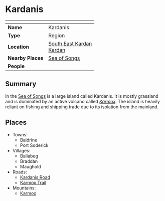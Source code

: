 # Kardanis

| []() | |
| --- | --- |
| **Name** | Kardanis |
| **Type** | Region |
| **Location** | [South East Kardan](south-east-kardan.md)<br />[Kardan](../continents/kardan.md) |
| **Nearby Places** | [Sea of Songs](../seas/sea-of-songs.md) |
| **People** | |

## Summary

In the [Sea of Songs](../seas/sea-of-songs.md) is a large island called Kardanis. It is mostly grassland and is dominated by an active volcano called *[Karmox](../mountains/karmox.md)*. The island is heavily reliant on fishing and shipping trade due to its isolation from the mainland.

## Places

- Towns:
  - Baldrine
  - Port Soderick
- Villages:
  - Ballabeg
  - Braddan
  - Maughold
- Roads:
  - [Kardanis Road](../roads/kardanis-road.md)
  - [Karmox Trail](../roads/karmox-trail.md)
- Mountains:
  - [Karmox](../mountains/karmox.md)
